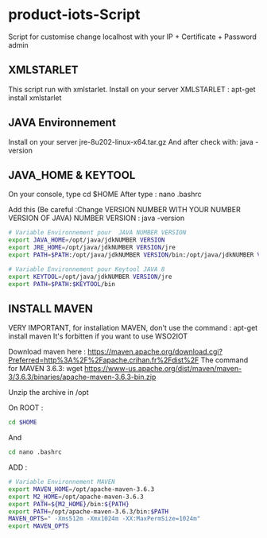 # product-iots-Script
Script for customise change localhost with your IP + Certificate + Password admin

## XMLSTARLET
This script run with xmlstarlet. Install on your server XMLSTARLET : apt-get install xmlstarlet

## JAVA Environnement
Install on your server jre-8u202-linux-x64.tar.gz
And after check with: java -version

## JAVA_HOME & KEYTOOL
On your console, type cd $HOME
After type : nano .bashrc

Add this (Be careful :Change VERSION NUMBER WITH YOUR NUMBER VERSION OF JAVA) 
NUMBER VERSION : java -version

```sh
# Variable Environnement pour  JAVA NUMBER VERSION
export JAVA_HOME=/opt/java/jdkNUMBER VERSION
export JRE_HOME=/opt/java/jdkNUMBER VERSION/jre
export PATH=$PATH:/opt/java/jdkNUMBER VERSION/bin:/opt/java/jdkNUMBER VERSION/jre/bin

# Variable Environnement pour Keytool JAVA 8
export KEYTOOL=/opt/java/jdkNUMBER VERSION/jre
export PATH=$PATH:$KEYTOOL/bin
```
## INSTALL MAVEN
VERY IMPORTANT, for installation MAVEN, don't use the command : apt-get install maven  It's forbitten if you want to use WSO2IOT

Download maven here : https://maven.apache.org/download.cgi?Preferred=http%3A%2F%2Fapache.crihan.fr%2Fdist%2F
The command for MAVEN 3.6.3: wget https://www-us.apache.org/dist/maven/maven-3/3.6.3/binaries/apache-maven-3.6.3-bin.zip

Unzip the archive in /opt

On ROOT :
```sh
cd $HOME
```
And
```sh
cd nano .bashrc
```
ADD :
```sh
# Variable Environnement MAVEN
export MAVEN_HOME=/opt/apache-maven-3.6.3
export M2_HOME=/opt/apache-maven-3.6.3
export PATH=${M2_HOME}/bin:${PATH}
export PATH=/opt/apache-maven-3.6.3/bin:$PATH
MAVEN_OPTS=" -Xms512m -Xmx1024m -XX:MaxPermSize=1024m"
export MAVEN_OPTS
```
